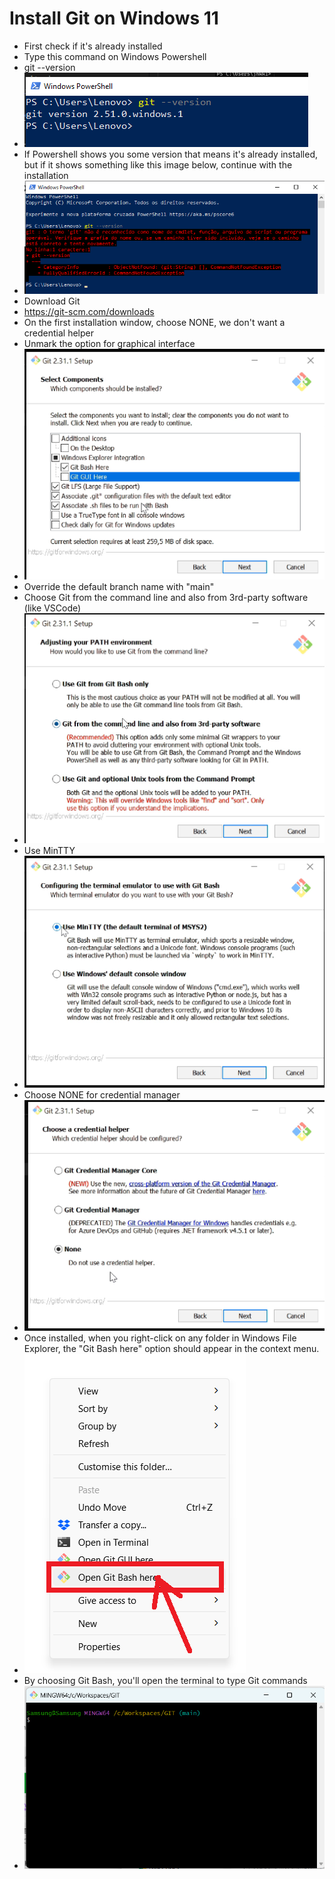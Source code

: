 # Install Git on Windows 11
- First check if it's already installed
- Type this command on Windows Powershell
- git --version
- ![alt text](images/image018.png)
- If Powershell shows you some version that means it's already installed, but if it shows something like this image below, continue with the installation
- ![message](images/image004.png)
- Download Git
- https://git-scm.com/downloads
- On the first installation window, choose NONE, we don't want a credential helper
- Unmark the option for graphical interface
- ![alt text](images/image003.png) 
- Override the default branch name with "main"
- Choose Git from the command line and also from 3rd-party software (like VSCode)
- ![alt text](images/image005.png)
- Use MinTTY
- ![alt text](images/image006.png)
- Choose NONE for credential manager
- ![alt text](images/image007.png)
- Once installed, when you right-click on any folder in Windows File Explorer, the "Git Bash here" option should appear in the context menu.
- ![alt text](images/image008.png)
- By choosing Git Bash, you'll open the terminal to type Git commands
- ![alt text](images/image009.png)